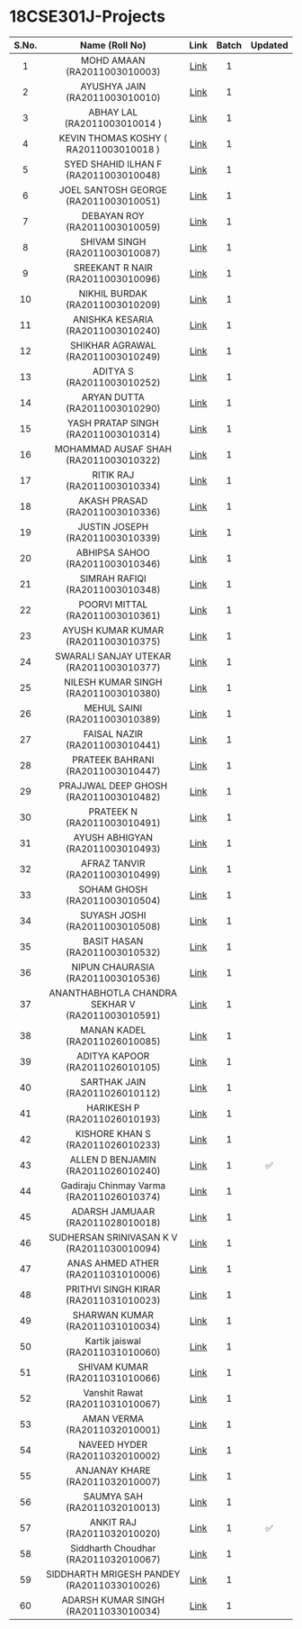 # 18CSE301J-Projects
| S.No. | Name (Roll No) | Link | Batch | Updated |
| :---: | :---: | :---: |:---: | :---: |
| 1 | MOHD AMAAN (RA2011003010003) | [Link]() | 1 | |
| 2 | AYUSHYA JAIN (RA2011003010010) | [Link]() | 1 | |
| 3 | ABHAY LAL (RA2011003010014	) | [Link]() | 1 |  |
| 4 | KEVIN THOMAS KOSHY (	RA2011003010018	) | [Link]() | 1 | |
| 5 | SYED SHAHID ILHAN F (RA2011003010048) | [Link]() | 1 | |
| 6 |	JOEL SANTOSH GEORGE (RA2011003010051) | [Link]() | 1 | |
| 7 |	DEBAYAN ROY (RA2011003010059)	 | [Link]() | 1 | |
| 8 |	SHIVAM SINGH (RA2011003010087) | [Link]() | 1 | |
| 9 |	SREEKANT R NAIR (RA2011003010096) | [Link]() | 1 | |
| 10 |	NIKHIL BURDAK (RA2011003010209) | [Link]() | 1 | |
| 11 |	ANISHKA KESARIA (RA2011003010240) | [Link]() | 1 | |
| 12 |	SHIKHAR AGRAWAL (RA2011003010249) | [Link]() | 1 | |
| 13 |	ADITYA S (RA2011003010252) |  [Link]() | 1 | |
| 14 |	ARYAN DUTTA (RA2011003010290) |  [Link]() | 1 | |
| 15 |  YASH PRATAP SINGH (RA2011003010314) |  [Link]() | 1 | |
| 16 |	MOHAMMAD AUSAF SHAH (RA2011003010322) |  [Link]() | 1 | |
| 17 |	RITIK RAJ (RA2011003010334) |  [Link]() | 1 | |
| 18 |	AKASH PRASAD (RA2011003010336) |  [Link]() | 1 | |
| 19 |	JUSTIN JOSEPH (RA2011003010339) | [Link]() | 1 | |
| 20 |	ABHIPSA SAHOO (RA2011003010346) | [Link]() | 1 | |
| 21 |	SIMRAH RAFIQI (RA2011003010348) | [Link]() | 1 | |
| 22 |	POORVI MITTAL (RA2011003010361) | [Link]() | 1 | |
| 23 |	AYUSH KUMAR KUMAR (RA2011003010375) | [Link]() | 1 | |
| 24 |	SWARALI SANJAY UTEKAR (RA2011003010377) | [Link]() | 1 | |
| 25 |	NILESH KUMAR SINGH (RA2011003010380) | [Link]() | 1 | |
| 26 |	MEHUL SAINI (RA2011003010389) | [Link]() | 1 | |
| 27 |	FAISAL NAZIR (RA2011003010441) | [Link]() | 1 | |
| 28 |	PRATEEK BAHRANI (RA2011003010447) | [Link]() | 1 | |
| 29 |	PRAJJWAL DEEP GHOSH (RA2011003010482) | [Link]() | 1 | |
| 30 |	PRATEEK N (RA2011003010491) | [Link]() | 1 | |
| 31 |	AYUSH ABHIGYAN (RA2011003010493) | [Link]() | 1 | |
| 32 |	AFRAZ TANVIR (RA2011003010499) | [Link]() | 1 | |
| 33 |	SOHAM GHOSH (RA2011003010504) | [Link]() | 1 | |
| 34 |	SUYASH JOSHI (RA2011003010508) | [Link]() | 1 | |
| 35 |	BASIT HASAN (RA2011003010532) | [Link]() | 1 | |
| 36 |	NIPUN CHAURASIA (RA2011003010536) | [Link]() | 1 | |
| 37 |	ANANTHABHOTLA CHANDRA SEKHAR V (RA2011003010591) | [Link](https://chan279.github.io/index.html) | 1 | |
| 38 |	MANAN KADEL (RA2011026010085) | [Link]() | 1 | |
| 39 |	ADITYA KAPOOR (RA2011026010105) | [Link]() | 1 | |
| 40 |	SARTHAK JAIN (RA2011026010112) | [Link]() | 1 | |
| 41 |	HARIKESH P (RA2011026010193) | [Link]() | 1 | |
| 42 |	KISHORE KHAN S (RA2011026010233) | [Link]() | 1 | |
| 43 |	ALLEN D BENJAMIN (RA2011026010240) | [Link](https://allenben18.github.io/18CSE301J_RA2011026010240/) | 1 | :white_check_mark: |
| 44 |	Gadiraju Chinmay Varma (RA2011026010374) | [Link]() | 1 | |
| 45 |	ADARSH JAMUAAR (RA2011028010018) | [Link]() | 1 | |
| 46 |	SUDHERSAN SRINIVASAN K V (RA2011030010094) | [Link]() | 1 | |
| 47 |  ANAS AHMED ATHER (RA2011031010006) | [Link]() | 1 | |
| 48 |	PRITHVI SINGH KIRAR (RA2011031010023) | [Link]() | 1 | |
| 49 |	SHARWAN KUMAR (RA2011031010034) | [Link]() | 1 | |
| 50 |  Kartik jaiswal (RA2011031010060) | [Link]() | 1 | |
| 51 |	SHIVAM KUMAR (RA2011031010066) | [Link]() | 1 | |
| 52 |	Vanshit Rawat (RA2011031010067) | [Link]() | 1 | |
| 53 |	AMAN VERMA (RA2011032010001) | [Link]() | 1 | |
| 54 |	NAVEED HYDER (RA2011032010002) | [Link]() | 1 | |
| 55 |	ANJANAY KHARE (RA2011032010007) | [Link]() | 1 | |
| 56 |	SAUMYA SAH (RA2011032010013) | [Link]() | 1 | |
| 57 |	ANKIT RAJ (RA2011032010020)	 | [Link](https://ar4626.github.io/18CSE301J_RA2011032010020/) | 1 |  :white_check_mark:  |
| 58 |	Siddharth Choudhar (RA2011032010067)	 | [Link]() | 1 | |
| 59 |	SIDDHARTH MRIGESH PANDEY (RA2011033010026) | [Link]() | 1 | |
| 60 |	ADARSH KUMAR SINGH (RA2011033010034) | [Link]() | 1 |  |

